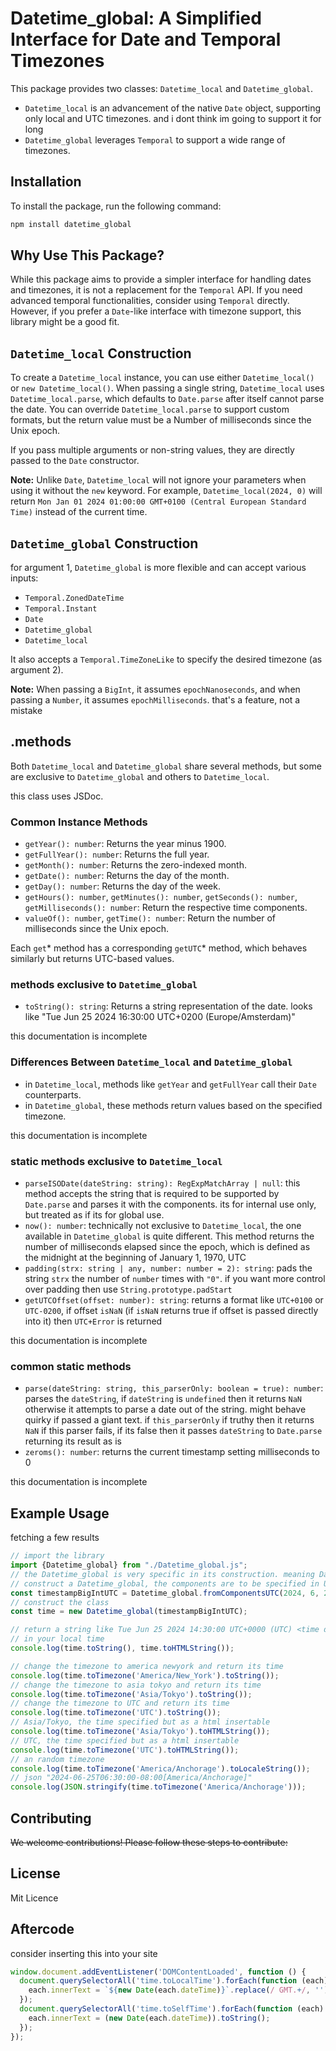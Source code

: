 # Datetime_global: A Simplified Interface for Date and Temporal Timezones

This package provides two classes: `Datetime_local` and `Datetime_global`.

- `Datetime_local` is an advancement of the native `Date` object, supporting only local and UTC timezones. and i dont
  think im going to support it for long
- `Datetime_global` leverages `Temporal` to support a wide range of timezones.

## Installation

To install the package, run the following command:

```bash
npm install datetime_global
```

## Why Use This Package?

While this package aims to provide a simpler interface for handling dates and timezones, it is not a replacement for
the `Temporal` API. If you need advanced temporal functionalities, consider using `Temporal` directly. However, if you
prefer a `Date`-like interface with timezone support, this library might be a good fit.

## `Datetime_local` Construction

To create a `Datetime_local` instance, you can use either `Datetime_local()` or `new Datetime_local()`. When passing a
single string, `Datetime_local` uses `Datetime_local.parse`, which defaults to `Date.parse` after itself cannot parse
the date. You can override `Datetime_local.parse` to support custom formats, but the return value must be a Number of
milliseconds since the Unix epoch.

If you pass multiple arguments or non-string values, they are directly passed to the `Date` constructor.

**Note:** Unlike `Date`, `Datetime_local` will not ignore your parameters when using it without the `new` keyword. For
example, `Datetime_local(2024, 0)` will return `Mon Jan 01 2024 01:00:00 GMT+0100 (Central European Standard Time)`
instead of the current time.

## `Datetime_global` Construction

for argument 1, `Datetime_global` is more flexible and can accept various inputs:

- `Temporal.ZonedDateTime`
- `Temporal.Instant`
- `Date`
- `Datetime_global`
- `Datetime_local`

It also accepts a `Temporal.TimeZoneLike` to specify the desired timezone (as argument 2).

**Note:** When passing a `BigInt`, it assumes `epochNanoseconds`, and when passing a `Number`, it
assumes `epochMilliseconds`. that's a feature, not a mistake

## .methods

Both `Datetime_local` and `Datetime_global` share several methods, but some are exclusive to `Datetime_global` and
others to `Datetime_local`.

this class uses JSDoc.

### Common Instance Methods

- `getYear(): number`: Returns the year minus 1900.
- `getFullYear(): number`: Returns the full year.
- `getMonth(): number`: Returns the zero-indexed month.
- `getDate(): number`: Returns the day of the month.
- `getDay(): number`: Returns the day of the week.
- `getHours(): number`, `getMinutes(): number`, `getSeconds(): number`, `getMilliseconds(): number`: Return the
  respective time components.
- `valueOf(): number`, `getTime(): number`: Return the number of milliseconds since the Unix epoch.

Each `get`\* method has a corresponding `getUTC`\* method, which behaves similarly but returns UTC-based values.

### methods exclusive to `Datetime_global`

- `toString(): string`: Returns a string representation of the date. looks like "Tue Jun 25 2024 16:30:00 UTC+0200 (Europe/Amsterdam)"

this documentation is incomplete

### Differences Between `Datetime_local` and `Datetime_global`

- in `Datetime_local`, methods like `getYear` and `getFullYear` call their `Date` counterparts.
- in `Datetime_global`, these methods return values based on the specified timezone.

this documentation is incomplete

### static methods exclusive to `Datetime_local`

- `parseISODate(dateString: string): RegExpMatchArray | null`: this method accepts the string that is required to be
  supported by `Date.parse` and parses it with the components. its for internal use only, but treated as if its for
  global use.
- `now(): number`: technically not exclusive to `Datetime_local`, the one available in `Datetime_global` is quite
  different. This method returns the number of milliseconds elapsed since the epoch, which is defined as the midnight at
  the beginning of January 1, 1970, UTC
- `padding(strx: string | any, number: number = 2): string`: pads the string `strx` the number of `number` times
  with `"0"`. if you want more control over padding then use `String.prototype.padStart`
- `getUTCOffset(offset: number): string`: returns a format like `UTC+0100` or  `UTC-0200`, if offset `isNaN` (if `isNaN`
  returns true if offset is passed directly into it) then `UTC+Error` is returned

this documentation is incomplete

### common static methods

- `parse(dateString: string, this_parserOnly: boolean = true): number`: parses the `dateString`, if `dateString`
  is `undefined` then it returns `NaN` otherwise it attempts to parse a date out of the string. might behave quirky if
  passed a giant text. if `this_parserOnly` if truthy then it returns `NaN` if this parser fails, if its false then it
  passes `dateString` to `Date.parse` returning its result as is
- `zeroms(): number`: returns the current timestamp setting milliseconds to 0

this documentation is incomplete

## Example Usage

fetching a few results

```javascript
// import the library
import {Datetime_global} from "./Datetime_global.js";
// the Datetime_global is very specific in its construction. meaning Datetime_global.fromComponentsUTC is used to
// construct a Datetime_global, the components are to be specified in UTC timwezone
const timestampBigIntUTC = Datetime_global.fromComponentsUTC(2024, 6, 25, 14, 30, 0, 0, 0);
// construct the class
const time = new Datetime_global(timestampBigIntUTC);

// return a string like Tue Jun 25 2024 14:30:00 UTC+0000 (UTC) <time datetime="2024-06-25T14:30:00.000Z">Tue Jun 25 2024 14:30:00 UTC+0000 (UTC)</time>
// in your local time
console.log(time.toString(), time.toHTMLString());

// change the timezone to america newyork and return its time
console.log(time.toTimezone('America/New_York').toString());
// change the timezone to asia tokyo and return its time
console.log(time.toTimezone('Asia/Tokyo').toString());
// change the timezone to UTC and return its time
console.log(time.toTimezone('UTC').toString());
// Asia/Tokyo, the time specified but as a html insertable
console.log(time.toTimezone('Asia/Tokyo').toHTMLString());
// UTC, the time specified but as a html insertable
console.log(time.toTimezone('UTC').toHTMLString());
// an random timezone
console.log(time.toTimezone('America/Anchorage').toLocaleString());
// json "2024-06-25T06:30:00-08:00[America/Anchorage]"
console.log(JSON.stringify(time.toTimezone('America/Anchorage')));
```

## Contributing

~~We welcome contributions! Please follow these steps to contribute:~~

## License

Mit Licence


## Aftercode
consider inserting this into your site

```ts
window.document.addEventListener('DOMContentLoaded', function () {
  document.querySelectorAll('time.toLocalTime').forEach(function (each) {
    each.innerText = `${new Date(each.dateTime)}`.replace(/ GMT.+/, '');
  });
  document.querySelectorAll('time.toSelfTime').forEach(function (each) {
    each.innerText = (new Date(each.dateTime)).toString();
  });
});
```
